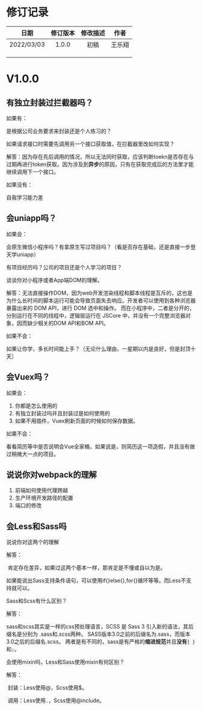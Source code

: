 # 修订记录

|    日期    | 修订版本 | 修改描述 |  作者  |
| :--------: | :------: | :------: | :----: |
| 2022/03/03 |  1.0.0   |   初稿   | 王乐翔 |
|            |          |          |        |
|            |          |          |        |
|            |          |          |        |



# V1.0.0

## 有独立封装过拦截器吗？

如果有：

是根据公司业务要求来封装还是个人练习的？

如果请求接口时需要先调用另一个接口获取值，在拦截器里改如何实现？

解答：因为存在先后调用的情况，所以无法同时获取，应该判断toekn是否存在与过期再进行token获取。因为涉及到**异步**的原因，只有在获取完成后的方法里才能继续调用下一个接口。



如果没有：

自我学习能力差



## 会uniapp吗？

如果会：

会原生微信小程序吗？有拿原生写过项目吗？（看是否存在基础，还是直接一步登天学uniapp）

有项目经历吗？公司的项目还是个人学习的项目？



谈谈你对小程序或者App端DOM的理解。

解答：无法直接操作DOM，因为web开发渲染线程和脚本线程是互斥的，这也是为什么长时间的脚本运行可能会导致页面失去响应。开发者可以使用到各种浏览器暴露出来的 DOM API，进行 DOM 选中和操作。   而在小程序中，二者是分开的，分别运行在不同的线程中，逻辑层运行在 JSCore 中，并没有一个完整浏览器对象，因而缺少相关的DOM API和BOM API。



如果不会：

如果让你学，多长时间能上手？（无论什么理由，一星期以内是良好，但是封顶十天）



## 会Vuex吗？

如果会：

1. 你都是怎么使用的
2. 有独立封装过吗并且封装过是如何使用的
3. 如果不用插件，Vuex刷新页面的时候如何保存数据。



如果不会：

看看简历等中是否说明会Vue全家桶，如果说是，则简历这一项造假，并且没有做过稍微大一点的项目。



## 说说你对webpack的理解

1. 前端如何使用代理跨越
2. 生产环境开发路径的配置
3. 端口的修改



## 会Less和Sass吗

说说你对这两个的理解

解答：

​	肯定存在差异，如果过这两个基本一样，那肯定是不懂或自以为是。

​	如果能说出Sass支持条件语句，可以使用if{}else{},for{}循环等等。而Less不支持就可以。



Sass和Scss有什么区别？

解答：

sass和scss其实是一样的css预处理语言，SCSS 是 Sass 3 引入新的语法，其后缀名是分别为 .sass和.scss两种。
SASS版本3.0之前的后缀名为.sass，而版本3.0之后的后缀名.scss。
两者是有不同的，sass是有严格的**缩进规范**并且**没有**`{ }`和`;`。



会使用mixin吗，Less和Sass使用mixin有何区别？

解答：

​	封装：Less使用@，Scss使用$。

​	调用：Less使用`.`，Scss使用@include。

